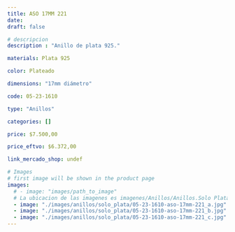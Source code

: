 ```yaml
---
title: ASO 17MM 221
date: 
draft: false

# descripcion
description : "Anillo de plata 925."

materials: Plata 925

color: Plateado

dimensions: "17mm diámetro"

code: 05-23-1610

type: "Anillos"

categories: []

price: $7.500,00

price_eftvo: $6.372,00

link_mercado_shop: undef

# Images
# first image will be shown in the product page
images:
  # - image: "images/path_to_image"
  # La ubicacion de las imagenes es imagenes/Anillos/Anillos.Solo Plata/05-23-1610-aso-17mm-221
  - image: "./images/anillos/solo_plata/05-23-1610-aso-17mm-221_a.jpg"
  - image: "./images/anillos/solo_plata/05-23-1610-aso-17mm-221_b.jpg"
  - image: "./images/anillos/solo_plata/05-23-1610-aso-17mm-221_c.jpg"
---
```

